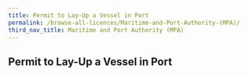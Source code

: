 ```yaml
---
title: Permit to Lay-Up a Vessel in Port
permalink: /browse-all-licences/Maritime-and-Port-Authority-(MPA)/
third_nav_title: Maritime and Port Authority (MPA)
---
```

## Permit to Lay-Up a Vessel in Port
